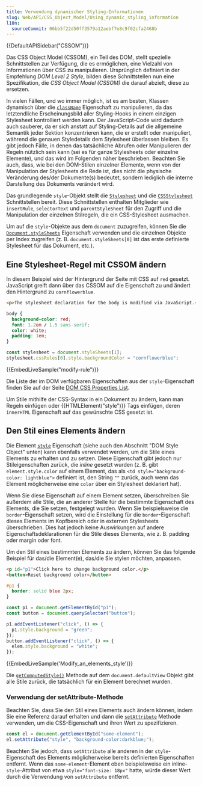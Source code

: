```yaml
---
title: Verwendung dynamischer Styling-Informationen
slug: Web/API/CSS_Object_Model/Using_dynamic_styling_information
l10n:
  sourceCommit: 06bb5f22d50ff3579a12aebf7e8c9f02cfa2468b
---
```


{{DefaultAPISidebar("CSSOM")}}

Das CSS Object Model (CSSOM), ein Teil des DOM, stellt spezielle Schnittstellen zur Verfügung, die es ermöglichen, eine Vielzahl von Informationen über CSS zu manipulieren. Ursprünglich definiert in der Empfehlung _DOM Level 2 Style_, bilden diese Schnittstellen nun eine Spezifikation, die _CSS Object Model (CSSOM)_ die darauf abzielt, diese zu ersetzen.

In vielen Fällen, und wo immer möglich, ist es am besten, Klassen dynamisch über die [`className`](/de/docs/Web/API/Element/className) Eigenschaft zu manipulieren, da das letztendliche Erscheinungsbild aller Styling-Hooks in einem einzigen Stylesheet kontrolliert werden kann. Der JavaScript-Code wird dadurch auch sauberer, da er sich anstatt auf Styling-Details auf die allgemeine Semantik jeder Sektion konzentrieren kann, die er erstellt oder manipuliert, während die genauen Styledetails dem Stylesheet überlassen bleiben. Es gibt jedoch Fälle, in denen das tatsächliche Abrufen oder Manipulieren der Regeln nützlich sein kann (sei es für ganze Stylesheets oder einzelne Elemente), und das wird im Folgenden näher beschrieben. Beachten Sie auch, dass, wie bei den DOM-Stilen einzelner Elemente, wenn von der Manipulation der Stylesheets die Rede ist, dies nicht die physische Veränderung des/der Dokumente(s) bedeutet, sondern lediglich die interne Darstellung des Dokuments verändert wird.

Das grundlegende `style`-Objekt stellt die [`Stylesheet`](/de/docs/Web/API/StyleSheet) und die [`CSSStylesheet`](/de/docs/Web/API/CSSStyleSheet) Schnittstellen bereit. Diese Schnittstellen enthalten Mitglieder wie `insertRule`, `selectorText` und `parentStyleSheet` für den Zugriff und die Manipulation der einzelnen Stilregeln, die ein CSS-Stylesheet ausmachen.

Um auf die `style`-Objekte aus dem `document` zuzugreifen, können Sie die [`Document.styleSheets`](/de/docs/Web/API/Document/styleSheets) Eigenschaft verwenden und die einzelnen Objekte per Index zugreifen (z. B. `document.styleSheets[0]` ist das erste definierte Stylesheet für das Dokument, etc.).

## Eine Stylesheet-Regel mit CSSOM ändern

In diesem Beispiel wird der Hintergrund der Seite mit CSS auf `red` gesetzt. JavaScript greift dann über das CSSOM auf die Eigenschaft zu und ändert den Hintergrund zu `cornflowerblue`.

```html live-sample___modify-rule
<p>The stylesheet declaration for the body is modified via JavaScript.</p>
```

```css live-sample___modify-rule
body {
  background-color: red;
  font: 1.2em / 1.5 sans-serif;
  color: white;
  padding: 1em;
}
```

```js live-sample___modify-rule
const stylesheet = document.styleSheets[1];
stylesheet.cssRules[0].style.backgroundColor = "cornflowerblue";
```

{{EmbedLiveSample("modify-rule")}}

Die Liste der im DOM verfügbaren Eigenschaften aus der `style`-Eigenschaft finden Sie auf der Seite [DOM CSS Properties List](/de/docs/Web/CSS/Reference).

Um Stile mithilfe der CSS-Syntax in ein Dokument zu ändern, kann man Regeln einfügen oder {{HTMLElement("style")}} Tags einfügen, deren `innerHTML` Eigenschaft auf das gewünschte CSS gesetzt ist.

## Den Stil eines Elements ändern

Die Element [`style`](/de/docs/Web/API/HTMLElement/style) Eigenschaft (siehe auch den Abschnitt "DOM Style Object" unten) kann ebenfalls verwendet werden, um die Stile eines Elements zu erhalten und zu setzen. Diese Eigenschaft gibt jedoch nur Stileigenschaften zurück, die _inline_ gesetzt wurden (z. B. gibt `element.style.color` auf einem Element, das als `<td style="background-color: lightblue">` definiert ist, den String `""` zurück, auch wenn das Element möglicherweise eine `color` über ein Stylesheet deklariert hat).

Wenn Sie diese Eigenschaft auf einem Element setzen, überschreiben Sie außerdem alle Stile, die an anderer Stelle für die bestimmte Eigenschaft des Elements, die Sie setzen, festgelegt wurden. Wenn Sie beispielsweise die `border`-Eigenschaft setzen, wird die Einstellung für die `border`-Eigenschaft dieses Elements im Kopfbereich oder in externen Stylesheets überschrieben. Dies hat jedoch keine Auswirkungen auf andere Eigenschaftsdeklarationen für die Stile dieses Elements, wie z. B. padding oder margin oder font.

Um den Stil eines bestimmten Elements zu ändern, können Sie das folgende Beispiel für das/die Element(e), das/die Sie stylen möchten, anpassen.

```html
<p id="p1">Click here to change background color.</p>
<button>Reset background color</button>
```

```css
#p1 {
  border: solid blue 2px;
}
```

```js
const p1 = document.getElementById("p1");
const button = document.querySelector("button");

p1.addEventListener("click", () => {
  p1.style.background = "green";
});
button.addEventListener("click", () => {
  elem.style.background = "white";
});
```

{{EmbedLiveSample('Modify_an_elements_style')}}

Die [`getComputedStyle()`](/de/docs/Web/API/Window/getComputedStyle) Methode auf dem `document.defaultView` Objekt gibt alle Stile zurück, die tatsächlich für ein Element berechnet wurden.

### Verwendung der setAttribute-Methode

Beachten Sie, dass Sie den Stil eines Elements auch ändern können, indem Sie eine Referenz darauf erhalten und dann die [`setAttribute`](/de/docs/Web/API/Element/setAttribute) Methode verwenden, um die CSS-Eigenschaft und ihren Wert zu spezifizieren.

```js
const el = document.getElementById("some-element");
el.setAttribute("style", "background-color:darkblue;");
```

Beachten Sie jedoch, dass `setAttribute` alle anderen in der `style`-Eigenschaft des Elements möglicherweise bereits definierten Eigenschaften entfernt. Wenn das `some-element`-Element oben beispielsweise ein inline-`style`-Attribut von etwa `style="font-size: 18px"` hatte, würde dieser Wert durch die Verwendung von `setAttribute` entfernt.

